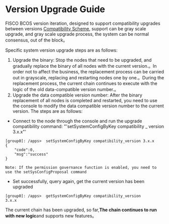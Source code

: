# Version Upgrade Guide
FISCO BCOS version iteration, designed to support compatibility upgrades between versions [Compatibility Scheme](../design/compatibility.md), support can be gray scale upgrade, and gray scale upgrade process, the system can be normal consensus, out of the block。

Specific system version upgrade steps are as follows:
1. Upgrade the binary: Stop the nodes that need to be upgraded, and gradually replace the binary of all nodes with the current version.。In order not to affect the business, the replacement process can be carried out in grayscale, replacing and restarting nodes one by one.。During the replacement process, the current chain continues to execute with the logic of the old data-compatible version number.。
2. Upgrade the data compatible version number: After the binary replacement of all nodes is completed and restarted, you need to use the console to modify the data compatible version number to the current version. The steps are as follows:
- Connect to the node through the console and run the upgrade compatibility command: "'setSystemConfigByKey compatibility _ version 3.x.x"'

```
[group0]: /apps>  setSystemConfigByKey compatibility_version 3.x.x
{
    "code":0,
    "msg":"success"
}

Note: If the permission governance function is enabled, you need to use the setSysConfigProposal command
```
- Set successfully, query again, get the current version has been upgraded

``` 
[group0]: /apps>  getSystemConfigByKey compatibility_version
3.x.x
```

The current chain has been upgraded, so far,**The chain continues to run with new logic**and supports new features。